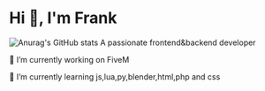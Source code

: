 # Hi 👋, I'm Frank


![Anurag's GitHub stats](https://github-readme-stats.vercel.app/api?username=FRANK-Infinity&show_icons=true&theme=radical)
A passionate frontend&backend developer 

🔭 I’m currently working on FiveM

🌱 I’m currently learning js,lua,py,blender,html,php and css
